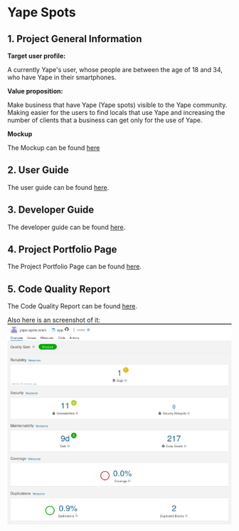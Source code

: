 # Yape Spots

## 1. Project General Information
**Target user profile:**

A currently Yape's user, whose people are between the age of 18 and 34, who have Yape in their smartphones.

**Value proposition:**

Make business that have Yape (Yape spots) visible to the Yape community. Making easier for the users to find locals that use Yape and increasing the number of clients that a business can get only for the use of Yape.

**Mockup**

The Mockup can be found [here](https://projects.invisionapp.com/prototype/main-Activity-cjuq7glmm003dh001vjrrcyj3/play/7c7e3056)

## 2. User Guide

The user guide can be found [here](/documentation/user_guide/user_guide.md).

## 3. Developer Guide

The developer guide can be found [here](/documentation/developer_guide/developer_guide.md).

## 4. Project Portfolio Page

The Project Portfolio Page can be found [here](/documentation/project_portfolio_pages/ppp.md).

## 5. Code Quality Report

The Code Quality Report can be found [here](https://sonarcloud.io/dashboard?id=yape-spots-team_yape-app-sonar2).  

Also here is an screenshot of it:
![codeQuality](documentation/codeQuality.png)

